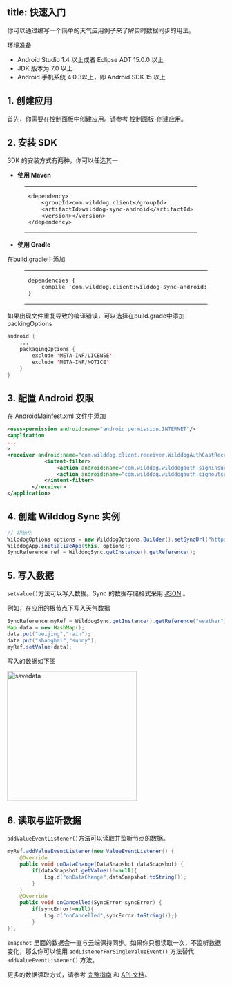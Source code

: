 
title: 快速入门
---
你可以通过编写一个简单的天气应用例子来了解实时数据同步的用法。


<div class="env">
    <p class="env-title">环境准备</p>
    <ul>
        <li>Android Studio 1.4 以上或者 Eclipse ADT 15.0.0 以上</li>
        <li> JDK 版本为 7.0 以上</li>
        <li>Android 手机系统 4.0.3以上，即 Android SDK 15 以上</li>
    </ul>
</div>


## 1. 创建应用

首先，你需要在控制面板中创建应用。请参考 [控制面板-创建应用](/console/creat.html)。

## 2. 安装 SDK

SDK 的安装方式有两种，你可以任选其一

* **使用 Maven**

<figure class="highlight xml"><table><tbody><tr><td class="code"><pre><div class="line"><span class="tag">&lt;<span class="name">dependency</span>&gt;</span></div><div class="line">    <span class="tag">&lt;<span class="name">groupId</span>&gt;</span>com.wilddog.client<span class="tag">&lt;/<span class="name">groupId</span>&gt;</span></div><div class="line">    <span class="tag">&lt;<span class="name">artifactId</span>&gt;</span>wilddog-sync-android<span class="tag">&lt;/<span class="name">artifactId</span>&gt;</span></div><div class="line">    <span class="tag">&lt;<span class="name">version</span>&gt;</span><span class="android-sync-version"></span><span class="tag">&lt;/<span class="name">version</span>&gt;</span></div><div class="line"><span class="tag">&lt;/<span class="name">dependency</span>&gt;</span></div></pre></td></tr></tbody></table></figure>

* **使用 Gradle**

在build.gradle中添加

<figure class="highlight java"><table><tbody><tr><td class="code"><pre><div class="line">dependencies {</div><div class="line">    compile <span class="string">&apos;com.wilddog.client:wilddog-sync-android:<span class="android-sync-version"></span>&apos;</span></div><div class="line">}</div></pre></td></tr></tbody></table></figure>

如果出现文件重复导致的编译错误，可以选择在build.grade中添加packingOptions

```java
android {
    ...
    packagingOptions {
        exclude 'META-INF/LICENSE'
        exclude 'META-INF/NOTICE'
    }
}
```

## 3. 配置 Android 权限

在 AndroidMainfest.xml 文件中添加

```xml
<uses-permission android:name="android.permission.INTERNET"/>
<application 
...
>
<receiver android:name="com.wilddog.client.receiver.WilddogAuthCastReceiver">
            <intent-filter>
                <action android:name="com.wilddog.wilddogauth.signinsuccess"/>
                <action android:name="com.wilddog.wilddogauth.signoutsuccess"/>
            </intent-filter>
        </receiver>
</application>		
```

## 4. 创建 Wilddog Sync 实例
```java
// 初始化
WilddogOptions options = new WilddogOptions.Builder().setSyncUrl("https://<wilddog appId>.wilddogio.com").build();
WilddogApp.initializeApp(this, options);
SyncReference ref = WilddogSync.getInstance().getReference();
```

## 5. 写入数据

`setValue()`方法可以写入数据。Sync 的数据存储格式采用 [JSON](http://json.org) 。

例如，在应用的根节点下写入天气数据 

```java
SyncReference myRef = WilddogSync.getInstance().getReference("weather")
Map data = new HashMap();
data.put("beijing","rain");
data.put("shanghai","sunny");
myRef.setValue(data);

```

写入的数据如下图

<img src="/images/saveapp.png" alt="savedata" width="300" >

## 6. 读取与监听数据

`addValueEventListener()`方法可以读取并监听节点的数据。

```java
myRef.addValueEventListener(new ValueEventListener() {
    @Override
    public void onDataChange(DataSnapshot dataSnapshot) {
        if(dataSnapshot.getValue()!=null){
        	Log.d("onDataChange",dataSnapshot.toString());
        }
    }
    @Override
    public void onCancelled(SyncError syncError) {
        if(syncError!=null){
     		Log.d("onCancelled",syncError.toString());}
        }
});
```

`snapshot` 里面的数据会一直与云端保持同步。如果你只想读取一次，不监听数据变化，那么你可以使用 `addListenerForSingleValueEvent()` 方法替代 `addValueEventListener()` 方法。

更多的数据读取方式，请参考 [完整指南](/guide/sync/android/save-data.html) 和 [API 文档](/api/sync/android.html)。